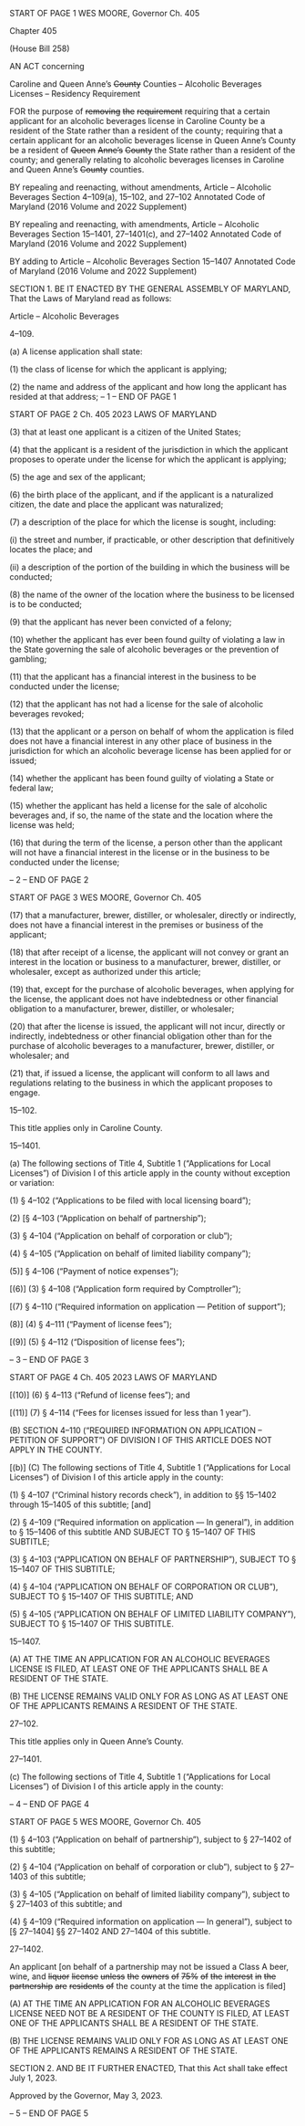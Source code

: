 START OF PAGE 1
WES MOORE, Governor Ch. 405

Chapter 405

(House Bill 258)

AN ACT concerning

Caroline and Queen Anne’s ~~County~~ Counties – Alcoholic Beverages Licenses –
Residency Requirement

FOR the purpose of ~~removing~~ ~~the~~ ~~requirement~~ requiring that a certain applicant for an
alcoholic beverages license in Caroline County be a resident of the State rather than
a resident of the county; requiring that a certain applicant for an alcoholic beverages
license in Queen Anne’s County be a resident of ~~Queen~~ ~~Anne’s~~ ~~County~~ the State
rather than a resident of the county; and generally relating to alcoholic beverages
licenses in Caroline and Queen Anne’s ~~County~~ counties.

BY repealing and reenacting, without amendments,
Article – Alcoholic Beverages
Section 4–109(a), 15–102, and 27–102
Annotated Code of Maryland
(2016 Volume and 2022 Supplement)

BY repealing and reenacting, with amendments,
Article – Alcoholic Beverages
Section 15–1401, 27–1401(c), and 27–1402
Annotated Code of Maryland
(2016 Volume and 2022 Supplement)

BY adding to
Article – Alcoholic Beverages
Section 15–1407
Annotated Code of Maryland
(2016 Volume and 2022 Supplement)

SECTION 1. BE IT ENACTED BY THE GENERAL ASSEMBLY OF MARYLAND,
That the Laws of Maryland read as follows:

Article – Alcoholic Beverages

4–109.

(a) A license application shall state:

(1) the class of license for which the applicant is applying;

(2) the name and address of the applicant and how long the applicant has
resided at that address;
– 1 –
END OF PAGE 1

START OF PAGE 2
Ch. 405 2023 LAWS OF MARYLAND

(3) that at least one applicant is a citizen of the United States;

(4) that the applicant is a resident of the jurisdiction in which the applicant
proposes to operate under the license for which the applicant is applying;

(5) the age and sex of the applicant;

(6) the birth place of the applicant, and if the applicant is a naturalized
citizen, the date and place the applicant was naturalized;

(7) a description of the place for which the license is sought, including:

(i) the street and number, if practicable, or other description that
definitively locates the place; and

(ii) a description of the portion of the building in which the business
will be conducted;

(8) the name of the owner of the location where the business to be licensed
is to be conducted;

(9) that the applicant has never been convicted of a felony;

(10) whether the applicant has ever been found guilty of violating a law in
the State governing the sale of alcoholic beverages or the prevention of gambling;

(11) that the applicant has a financial interest in the business to be
conducted under the license;

(12) that the applicant has not had a license for the sale of alcoholic
beverages revoked;

(13) that the applicant or a person on behalf of whom the application is filed
does not have a financial interest in any other place of business in the jurisdiction for which
an alcoholic beverage license has been applied for or issued;

(14) whether the applicant has been found guilty of violating a State or
federal law;

(15) whether the applicant has held a license for the sale of alcoholic
beverages and, if so, the name of the state and the location where the license was held;

(16) that during the term of the license, a person other than the applicant
will not have a financial interest in the license or in the business to be conducted under the
license;

– 2 –
END OF PAGE 2

START OF PAGE 3
WES MOORE, Governor Ch. 405

(17) that a manufacturer, brewer, distiller, or wholesaler, directly or
indirectly, does not have a financial interest in the premises or business of the applicant;

(18) that after receipt of a license, the applicant will not convey or grant an
interest in the location or business to a manufacturer, brewer, distiller, or wholesaler,
except as authorized under this article;

(19) that, except for the purchase of alcoholic beverages, when applying for
the license, the applicant does not have indebtedness or other financial obligation to a
manufacturer, brewer, distiller, or wholesaler;

(20) that after the license is issued, the applicant will not incur, directly or
indirectly, indebtedness or other financial obligation other than for the purchase of
alcoholic beverages to a manufacturer, brewer, distiller, or wholesaler; and

(21) that, if issued a license, the applicant will conform to all laws and
regulations relating to the business in which the applicant proposes to engage.

15–102.

This title applies only in Caroline County.

15–1401.

(a) The following sections of Title 4, Subtitle 1 (“Applications for Local Licenses”)
of Division I of this article apply in the county without exception or variation:

(1) § 4–102 (“Applications to be filed with local licensing board”);

(2) [§ 4–103 (“Application on behalf of partnership”);

(3) § 4–104 (“Application on behalf of corporation or club”);

(4) § 4–105 (“Application on behalf of limited liability company”);

(5)] § 4–106 (“Payment of notice expenses”);

[(6)] (3) § 4–108 (“Application form required by Comptroller”);

[(7) § 4–110 (“Required information on application — Petition of support”);

(8)] (4) § 4–111 (“Payment of license fees”);

[(9)] (5) § 4–112 (“Disposition of license fees”);

– 3 –
END OF PAGE 3

START OF PAGE 4
Ch. 405 2023 LAWS OF MARYLAND

[(10)] (6) § 4–113 (“Refund of license fees”); and

[(11)] (7) § 4–114 (“Fees for licenses issued for less than 1 year”).

(B) SECTION 4–110 (“REQUIRED INFORMATION ON APPLICATION –
PETITION OF SUPPORT”) OF DIVISION I OF THIS ARTICLE DOES NOT APPLY IN THE
COUNTY.

[(b)] (C) The following sections of Title 4, Subtitle 1 (“Applications for Local
Licenses”) of Division I of this article apply in the county:

(1) § 4–107 (“Criminal history records check”), in addition to §§ 15–1402
through 15–1405 of this subtitle; [and]

(2) § 4–109 (“Required information on application — In general”), in
addition to § 15–1406 of this subtitle AND SUBJECT TO § 15–1407 OF THIS SUBTITLE;

(3) § 4–103 (“APPLICATION ON BEHALF OF PARTNERSHIP”), SUBJECT
TO § 15–1407 OF THIS SUBTITLE;

(4) § 4–104 (“APPLICATION ON BEHALF OF CORPORATION OR CLUB”),
SUBJECT TO § 15–1407 OF THIS SUBTITLE; AND

(5) § 4–105 (“APPLICATION ON BEHALF OF LIMITED LIABILITY
COMPANY”), SUBJECT TO § 15–1407 OF THIS SUBTITLE.

15–1407.

(A) AT THE TIME AN APPLICATION FOR AN ALCOHOLIC BEVERAGES
LICENSE IS FILED, AT LEAST ONE OF THE APPLICANTS SHALL BE A RESIDENT OF THE
STATE.

(B) THE LICENSE REMAINS VALID ONLY FOR AS LONG AS AT LEAST ONE OF
THE APPLICANTS REMAINS A RESIDENT OF THE STATE.

27–102.

This title applies only in Queen Anne’s County.

27–1401.

(c) The following sections of Title 4, Subtitle 1 (“Applications for Local Licenses”)
of Division I of this article apply in the county:

– 4 –
END OF PAGE 4

START OF PAGE 5
WES MOORE, Governor Ch. 405

(1) § 4–103 (“Application on behalf of partnership”), subject to § 27–1402 of
this subtitle;

(2) § 4–104 (“Application on behalf of corporation or club”), subject to §
27–1403 of this subtitle;

(3) § 4–105 (“Application on behalf of limited liability company”), subject to
§ 27–1403 of this subtitle; and

(4) § 4–109 (“Required information on application — In general”), subject
to [§ 27–1404] §§ 27–1402 AND 27–1404 of this subtitle.

27–1402.

An applicant [on behalf of a partnership may not be issued a Class A beer, wine, and
~~liquor~~ ~~license~~ ~~unless~~ ~~the~~ ~~owners~~ ~~of~~ ~~75%~~ ~~of~~ ~~the~~ ~~interest~~ ~~in~~ ~~the~~ ~~partnership~~ ~~are~~ ~~residents~~ ~~of~~
the county at the time the application is filed]

(A) AT THE TIME AN APPLICATION FOR AN ALCOHOLIC BEVERAGES
LICENSE NEED NOT BE A RESIDENT OF THE COUNTY IS FILED, AT LEAST ONE OF THE
APPLICANTS SHALL BE A RESIDENT OF THE STATE.

(B) THE LICENSE REMAINS VALID ONLY FOR AS LONG AS AT LEAST ONE OF
THE APPLICANTS REMAINS A RESIDENT OF THE STATE.

SECTION 2. AND BE IT FURTHER ENACTED, That this Act shall take effect July
1, 2023.

Approved by the Governor, May 3, 2023.

– 5 –
END OF PAGE 5
